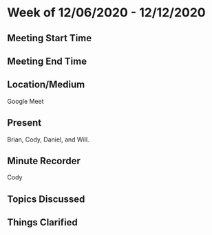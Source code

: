 # Week of 12/06/2020 - 12/12/2020

## Meeting Start Time



## Meeting End Time



## Location/Medium

Google Meet

## Present

Brian, Cody, Daniel, and Will.

## Minute Recorder

Cody

## Topics Discussed



## Things Clarified
